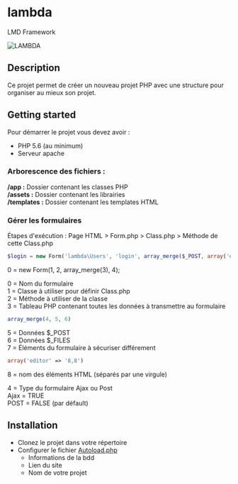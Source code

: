 # lambda
LMD Framework

![LAMBDA](https://vignette.wikia.nocookie.net/half-life/images/d/dc/Lambda_logo.svg/revision/latest/scale-to-width-down/340?cb=20100327174546&path-prefix=en)

## Description
Ce projet permet de créer un nouveau projet PHP avec une structure pour organiser au mieux son projet.

## Getting started
Pour démarrer le projet vous devez avoir :

* PHP 5.6 (au minimum)
* Serveur apache

### Arborescence des fichiers :

**/app :** Dossier contenant les classes PHP<br>
**/assets :** Dossier contenant les librairies<br>
**/templates :** Dossier contenant les templates HTML

### Gérer les formulaires
Étapes d'exécution : Page HTML > Form.php > Class.php > Méthode de cette Class.php

```php
$login = new Form('lambda\Users', 'login', array_merge($_POST, array('editor' => 'username,password')), FALSE);
```

0 = new Form(1, 2, array_merge(3), 4);

0 = Nom du formulaire<br>
1 = Classe à utiliser pour définir Class.php<br>
2 = Méthode à utiliser de la classe<br>
3 = Tableau PHP contenant toutes les données à transmettre au formulaire

```php
array_merge(4, 5, 6)
```

5 = Données $_POST<br>
6 = Données $_FILES<br>
7 = Éléments du formulaire à sécuriser différement

```php
array('editor' => '8,8')
```

8 = nom des éléments HTML (séparés par une virgule)

4 = Type du formulaire Ajax ou Post<br>
    Ajax = TRUE<br>
    POST = FALSE (par défault)


## Installation
* Clonez le projet dans votre répertoire
* Configurer le fichier [Autoload.php](https://github.com/maximeaudy/lambda/blob/master/app/Autoload.php)
  * Informations de la bdd
  * Lien du site
  * Nom de votre projet
